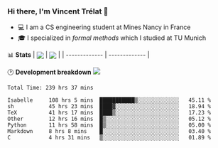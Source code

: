 ### Hi there, I'm Vincent Trélat 👋
 - 💻 I am a CS engineering student at Mines Nancy in France
 - 🎓 I specialized in *formal methods* which I studied at TU Munich

📊 **Stats**
| <img align="center" src="https://readme-stats.clckblog.space/api?username=VTrelat&show_icons=true&include_all_commits=true&theme=tokyonight&hide_border=true" /> | <img align="center" src="https://readme-stats.clckblog.space/api/top-langs/?username=VTrelat&layout=compact&theme=tokyonight&hide_border=true" /> |
| ------------- | ------------- |

🕑 **Development breakdown** ![](https://wakatime.com/badge/user/8d0110fb-6b70-4990-ab86-45c404715c2b.svg)
<!--START_SECTION:waka-->

```text
Total Time: 239 hrs 37 mins

Isabelle     108 hrs 5 mins  ███████████▒░░░░░░░░░░░░░   45.11 %
sh           45 hrs 23 mins  ████▓░░░░░░░░░░░░░░░░░░░░   18.94 %
TeX          41 hrs 17 mins  ████▒░░░░░░░░░░░░░░░░░░░░   17.23 %
Other        12 hrs 16 mins  █▒░░░░░░░░░░░░░░░░░░░░░░░   05.12 %
Python       11 hrs 58 mins  █▒░░░░░░░░░░░░░░░░░░░░░░░   05.00 %
Markdown     8 hrs 8 mins    █░░░░░░░░░░░░░░░░░░░░░░░░   03.40 %
C            4 hrs 31 mins   ▒░░░░░░░░░░░░░░░░░░░░░░░░   01.89 %
```

<!--END_SECTION:waka-->
